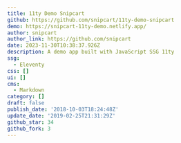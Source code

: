 ```yaml
---
title: 11ty Demo Snipcart
github: https://github.com/snipcart/11ty-demo-snipcart
demo: https://snipcart-11ty-demo.netlify.app/
author: snipcart
author_link: https://github.com/snipcart
date: 2023-11-30T10:38:37.926Z
description: A demo app built with JavaScript SSG 11ty
ssg:
  - Eleventy
css: []
ui: []
cms:
  - Markdown
category: []
draft: false
publish_date: '2018-10-03T18:24:48Z'
update_date: '2019-02-25T21:31:29Z'
github_star: 34
github_fork: 3
---
```

